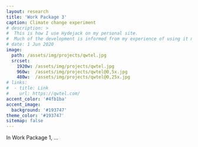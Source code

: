 ```yaml
---
layout: research
title: 'Work Package 3'
caption: Climate change experiment
# description: >
#  This is how I use Hydejack on my personal site. 
#  Much of the development is informed from my experience of using it myself, creating a tight feedback loop.
# date: 1 Jun 2020
image: 
  path: /assets/img/projects/qwtel.jpg
  srcset: 
    1920w: /assets/img/projects/qwtel.jpg
    960w:  /assets/img/projects/qwtel@0,5x.jpg
    480w:  /assets/img/projects/qwtel@0,25x.jpg
# links:
#  - title: Link
#    url: https://qwtel.com/
accent_color: '#4fb1ba'
accent_image:
  background: '#193747'
theme_color: '#193747'
sitemap: false
---
```


In Work Package 1, ...



